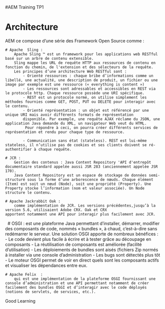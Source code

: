 #AEM Training TP1

# Architecture 
 AEM ce compose d’une série des Framework Open Source comme : 

    # Apache  Sling : 
        Apache Sling ™ est un framework pour les applications web RESTful basé sur un arbre de contenu extensible.
        Sling mappe les URL de requête HTTP aux ressources de contenu en fonction du chemin, de l'extension et des sélecteurs de la requête. 
        Les principes d’une architecture Web RESTful sont :
            - Orienté ressources : chaque bribe d’informations comme un libellé, une actualité, une description de produit, un fichier ou une image par exemple est une ressource (« everything is content »)
            - Les ressources sont adressables et accessibles en REST via le protocole http. Chaque ressource possède une URI spécifique.
            - REST est un protocole normé, on utilise simplement les méthodes fournies comme GET, POST, PUT ou DELETE pour interagir avec le contenu.
            - Orienté représentation : un objet est référencé par une unique URI mais avoir différents formats de représentation 
            disponible. Par exemple, une requête AJAX réclame du JSON, une application Java demande du XML, un navigateur Web veut du HTML.
             Pour répondre à ceci, on pourra créer différents services de représentation et rendu pour chaque type de ressource.
             
            - Communication sans état (stateless). REST est lui-même stateless, il n’utilise pas de cookies et ses clients doivent se ré-authentifier à chaque requête.

    # JCR : 
        Gestion des contenus : Java Content Repository 'API d'entrepôt documentaire standard appelée aussi JSR 283 (anciennement appelée JSR 170).
        Java Content Repository est un espace de stockage de données semi-structuré sous la forme d’une arborescence de nœuds. Chaque élément (Item) est soit un nœud (Node), soit une propriété (Property). Une Property stocke l’information (nom et valeur associée). Un Node structure le contenu.

    # Apache Jackrabbit Oak : 
        comme implémentation de JCR. Les versions précédentes,jusqu’à la version 5.6, utilisaient Adobe CRX. Oak et CRX                     apportent notamment une API pour interagir plus facilement avec JCR.
 
    # OSGI : 
        est une plateforme Java permettant d’installer, démarrer, modifier des composants de code, nommés « bundles », à chaud, c’est-à-dire sans redémarrer le serveur.
        Une solution OSGI apporte de nombreux bénéfices :
            - Le code devient plus facile à écrire et à tester grâce au découpage en composants
            - La réutilisation de composants est améliorée (facilité d’utilisation)
            - Les déploiements de bundles sont aisés (fichiers Zip normés à installer via une console d’administration
            - Les bugs sont détectés plus tôt
            - Le moteur OSGI permet de voir en direct quels sont les composants actifs et visualiser les dépendances entre eux.

    # Apache Felix  : 
        qui est une implémentation de la plateforme OSGI fournissant une console d’administration et une API permettant notamment de créer facilement des bundles OSGI et d’interagir avec le code déployés (notions de servlets, de services, etc.).


Good Learning 
